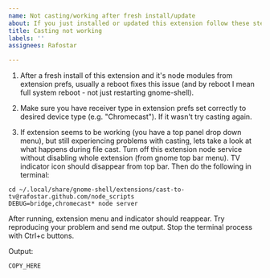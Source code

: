 ```yaml
---
name: Not casting/working after fresh install/update
about: If you just installed or updated this extension follow these steps.
title: Casting not working
labels: ''
assignees: Rafostar

---
```


1. After a fresh install of this extension and it's node modules from extension prefs, usually a reboot fixes this issue (and by reboot I mean full system reboot - not just restarting gnome-shell).

2. Make sure you have receiver type in extension prefs set correctly to desired device type (e.g. "Chromecast"). If it wasn't try casting again.

3. If extension seems to be working (you have a top panel drop down menu), but still experiencing problems with casting, lets take a look at what happens during file cast. Turn off this extension node service without disabling whole extension (from gnome top bar menu). TV indicator icon should disappear from top bar. Then do the following in terminal:

```
cd ~/.local/share/gnome-shell/extensions/cast-to-tv@rafostar.github.com/node_scripts
DEBUG=bridge,chromecast* node server
```

After running, extension menu and indicator should reappear.
Try reproducing your problem and send me output. Stop the terminal process with Ctrl+c buttons.

Output:
```
COPY_HERE
```
